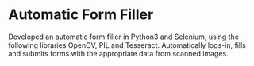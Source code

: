 # Automatic Form Filler

Developed an automatic form filler in Python3 and Selenium, using the following libraries OpenCV, PIL and Tesseract. Automatically logs-in, fills and submits forms with the appropriate data from scanned images.
